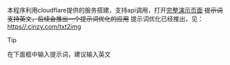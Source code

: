 本程序利用cloudflare提供的服务搭建，支持api调用，打开[完整演示页面](https://cinzy.com/txt2img)
~~提示词支持英文，后续会推出一个提示词优化的应用~~ 提示词优化已经推出，见：[https//:cinzy.com/txt2img](https://cinzy.com/txt2img)

> [!TIP]
> 在下面框中输入提示词，建议输入英文
> <p id=user-content-txt2img></p>

<!-- ##{"script":"<script>document.getElementById('user-content-txt2img').innerHTML='<div class=container><input type=text id=prompt value=dog rows=3 /> <a id=submit-button title=使用的是sd文生图模型！ data-umami-event=生成图片 style=cursor:pointer>开始AI生成图片</a><p></p><div class=aiimage id=image-container style=text-align:center;><div class=progress-bar style=display:none;><p></p><center>生成过程大概需要10秒</center></div></div></div>';const promptInput = document.getElementById('prompt'); const submitButton = document.getElementById('submit-button'); const imageContainer = document.getElementById('image-container'); const progressBar = document.querySelector('.progress-bar'); const progressBarInner = progressBar.querySelector('.progress-bar-inner'); submitButton.addEventListener('click', async () => { console.log('abc'); const prompt = promptInput.value; progressBar.style.display = 'block'; const requestBody = { content: prompt, }; const response = await fetch('https://cinzy.com/txt2img/'+prompt, { method: 'POST', headers: { 'Content-Type': 'application/json', }, body: JSON.stringify(requestBody), }); if (response.ok) { console.log(response); const imageBlob = await response.blob(); const imageUrl = URL.createObjectURL(imageBlob); const image = document.createElement('img'); image.src = imageUrl; imageContainer.insertBefore(image, imageContainer.children[1]); progressBar.style.display = 'none'; } else { alert('Error generating image'); } });</script>","style":"<style>.container{max-width:100%;margin:10px 10px 10px 10px;padding: 10px;}.aiimage {  width: 380px;max-width: 380px;border-radius: 8px;}.aiimage img {  max-width: 380px;max-height: 380px;border-radius: 8px;box-shadow: 0 0 15px #aaaaaa;}.progress-bar {  width: 380px;max-width: 380px;height: 380px;max-height: 380px;margin: auto;border-radius: 8px;overflow: hidden;color:  #FFFFFF;background-color: #aaaaaa;box-shadow: 0 0 15px #aaaaaa;margin: auto;position: relative;animation: move 1s infinite alternate;}@keyframes move {0% {top: 0;}  100% {top: calc(20px);}}</style>"}## -->